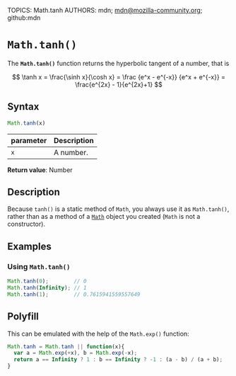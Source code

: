 TOPICS: Math.tanh
AUTHORS: mdn; mdn@mozilla-community.org; github:mdn

# `Math.tanh()`

The **`Math.tanh()`** function returns the hyperbolic tangent of a number, that is

$$
\tanh x = \frac{\sinh x}{\cosh x} = \frac {e^x - e^{-x}} {e^x + e^{-x}} = \frac{e^{2x} - 1}{e^{2x}+1}
$$

## Syntax

```javascript
Math.tanh(x)
```

| parameter | Description |
| :-- | :-- |
| `x` | A number. |

**Return value**: Number

## Description

Because `tanh()` is a static method of `Math`, you always use it as `Math.tanh()`, rather than as
a method of a [`Math`](/en/webfrontend/Math) object you created (`Math` is not a constructor).

## Examples

### Using `Math.tanh()`

```javascript
Math.tanh(0);        // 0
Math.tanh(Infinity); // 1
Math.tanh(1);        // 0.7615941559557649
```

## Polyfill

This can be emulated with the help of the `Math.exp()` function:

```javascript
Math.tanh = Math.tanh || function(x){
  var a = Math.exp(+x), b = Math.exp(-x);
  return a == Infinity ? 1 : b == Infinity ? -1 : (a - b) / (a + b);
}
```
